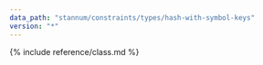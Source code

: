 ```yaml
---
data_path: "stannum/constraints/types/hash-with-symbol-keys"
version: "*"
---
```


{% include reference/class.md %}
